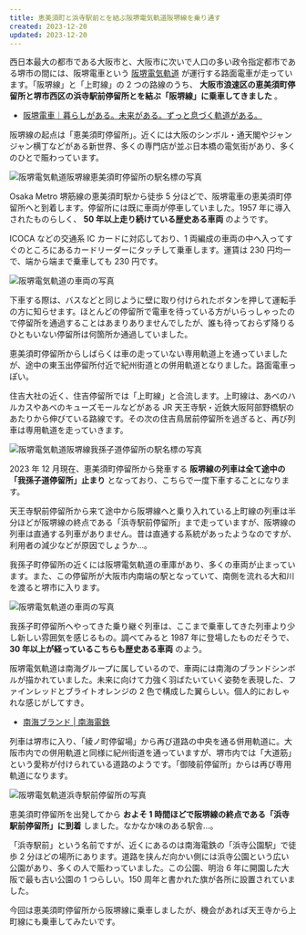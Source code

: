 ```yaml
---
title: 恵美須町と浜寺駅前とを結ぶ阪堺電気軌道阪堺線を乗り通す
created: 2023-12-20
updated: 2023-12-20
---
```


西日本最大の都市である大阪市と、大阪市に次いで人口の多い政令指定都市である堺市の間には、阪堺電車という [阪堺電気軌道](https://www.hankai.co.jp/) が運行する路面電車が走っています。「阪堺線」と「上町線」の 2 つの路線のうち、 **大阪市浪速区の恵美須町停留所と堺市西区の浜寺駅前停留所とを結ぶ「阪堺線」に乗車してきました** 。

- [阪堺電車｜暮らしがある。未来がある。ずっと息づく軌道がある。](https://www.hankai.co.jp/)

阪堺線の起点は「恵美須町停留所」。近くには大阪のシンボル・通天閣やジャンジャン横丁などがある新世界、多くの専門店が並ぶ日本橋の電気街があり、多くのひとで賑わっています。

![阪堺電気軌道阪堺線恵美須町停留所の駅名標の写真](618bc0ed-54a5-4256-ea30-f4803af46a00)

Osaka Metro 堺筋線の恵美須町駅から徒歩 5 分ほどで、阪堺電車の恵美須町停留所へと到着します。停留所には既に車両が停車していました。1957 年に導入されたものらしく、 **50 年以上走り続けている歴史ある車両** のようです。

ICOCA などの交通系 IC カードに対応しており、1 両編成の車両の中へ入ってすぐのところにあるカードリーダーにタッチして乗車します。運賃は 230 円均一で、端から端まで乗車しても 230 円です。

![阪堺電気軌道の車両の写真](09ce64c1-6ea1-44a6-fa58-3b6c7407ce00)

下車する際は、バスなどと同じように壁に取り付けられたボタンを押して運転手の方に知らせます。ほとんどの停留所で電車を待っている方がいらっしゃったので停留所を通過することはあまりありませんでしたが、誰も待っておらず降りるひともいない停留所は何箇所か通過していました。

恵美須町停留所からしばらくは車の走っていない専用軌道上を通っていましたが、途中の東玉出停留所付近で紀州街道との併用軌道となりました。路面電車っぽい。

住吉大社の近く、住吉停留所では「上町線」と合流します。上町線は、あべのハルカスやあべのキューズモールなどがある JR 天王寺駅・近鉄大阪阿部野橋駅のあたりから伸びている路線です。その次の住吉鳥居前停留所を過ぎると、再び列車は専用軌道を走っていきます。

![阪堺電気軌道阪堺線我孫子道停留所の駅名標の写真](a62b0375-ac6d-412d-72c6-9117de222c00)

2023 年 12 月現在、恵美須町停留所から発車する **阪堺線の列車は全て途中の「我孫子道停留所」止まり** となっており、こちらで一度下車することになります。

天王寺駅前停留所から来て途中から阪堺線へと乗り入れている上町線の列車は半分ほどが阪堺線の終点である「浜寺駅前停留所」まで走っていますが、阪堺線の列車は直通する列車がありません。昔は直通する系統があったようなのですが、利用者の減少などが原因でしょうか…。

我孫子町停留所の近くには阪堺電気軌道の車庫があり、多くの車両が止まっています。また、この停留所が大阪市内南端の駅となっていて、南側を流れる大和川を渡ると堺市に入ります。

![阪堺電気軌道の車両の写真](59d59f43-1db2-4382-bf4a-edaf00a8aa00)

我孫子町停留所へやってきた乗り継ぐ列車は、ここまで乗車してきた列車より少し新しい雰囲気を感じるもの。調べてみると 1987 年に登場したものだそうで、 **30 年以上が経っているこちらも歴史ある車両** のよう。

阪堺電気軌道は南海グループに属しているので、車両には南海のブランドシンボルが描かれていました。未来に向けて力強く羽ばたいていく姿勢を表現した、ファインレッドとブライトオレンジの 2 色で構成した翼らしい。個人的におしゃれな感じがしてすき。

- [南海ブランド | 南海電鉄](https://www.nankai.co.jp/company/brand.html)

列車は堺市に入り、「綾ノ町停留場」から再び道路の中央を通る併用軌道に。大阪市内での併用軌道と同様に紀州街道を通っていますが、堺市内では「大道筋」という愛称が付けられている道路のようです。「御陵前停留所」からは再び専用軌道になります。

![阪堺電気軌道浜寺駅前停留所の写真](52c869c6-1f6b-48f4-15b3-f4c0fdf71200)

恵美須町停留所を出発してから **およそ 1 時間ほどで阪堺線の終点である「浜寺駅前停留所」に到着** しました。なかなか味のある駅舎…。

「浜寺駅前」という名前ですが、近くにあるのは南海電鉄の「浜寺公園駅」で徒歩 2 分ほどの場所にあります。道路を挟んだ向かい側には浜寺公園という広い公園があり、多くの人で賑わっていました。この公園、明治 6 年に開園した大阪で最も古い公園の 1 つらしい。150 周年と書かれた旗が各所に設置されていました。

今回は恵美須町停留所から阪堺線に乗車しましたが、機会があれば天王寺から上町線にも乗車してみたいです。
